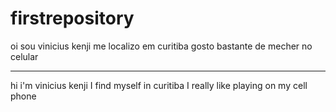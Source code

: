 # firstrepository

oi sou vinicius kenji
me localizo em curitiba
gosto bastante de mecher no celular
***********************************
hi i'm vinicius kenji
I find myself in curitiba
I really like playing on my cell phone
